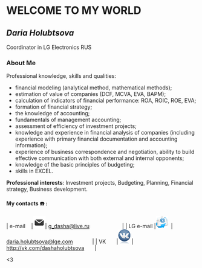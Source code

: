 # WELCOME TO MY WORLD

## *Daria Holubtsova*
Coordinator in LG Electronics RUS

### **About Me**
Professional knowledge, skills and qualities:
- financial modeling (analytical method, mathematical methods); 
- estimation of value of companies (DCF, MCVA, EVA, BAPM); 
- calculation of indicators of financial performance: ROA, ROIC, ROE, EVA;
- formation of financial strategy; 
- the knowledge of accounting; 
- fundamentals of management accounting; 
- assessment of efficiency of investment projects; 
- knowledge and experience in financial analysis of companies (including experience with primary financial documentation and accounting information); 
- experience of business correspondence and negotiation, ability to build effective communication with both external and internal opponents;
- knowledge of the basic principles of budgeting;
- skills in EXCEL.

**Professional interests**:
Investment projects, Budgeting, Planning, Financial strategy, Business development.

#### My contacts :phone: :

| e-mail    |![Email LOGO](logoemail.png)| <g_dasha@live.ru>                      |
| LG e-mail |![Mail LOGO](logomail.png)  | <daria.holubtsova@lge.com>             |
| VK        |![VK LOGO](logovk.png)      | <http://vk.com/dashaholubtsova>        |

<3
